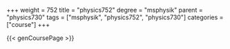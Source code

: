 +++
weight = 752
title = "physics752"
degree = "msphysik"
parent = "physics730"
tags = ["msphysik", "physics752", "physics730"]
categories = ["course"]
+++

{{< genCoursePage >}}
